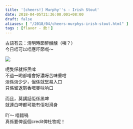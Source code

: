 ```yaml
---
title: '[cheers!] Murphy''s - Irish Stout'
date: 2018-04-05T21:36:00.001+08:00
draft: false
aliases: [ "/2018/04/cheers-murphys-irish-stout.html" ]
tags : [flavor - 飲！]
---
```


古語有云：清明時節醉醺醺（咦？）  
今日唔可以唔應吓節嘅～  

![](/images/murphysstout.jpg)

呢隻係就係黑啤  
不過一啲都唔會好濃呀苦味重咁  
淡係淡少少，但係就堅易入口  
只係留返啲香嘅麥味响口  
  
而且，莫講話佢係黑啤  
就連白啤都可能冇佢咁滑身  
  
吖～ 唔錯喎  
真係要俾返個credit俾杜牧呢！
